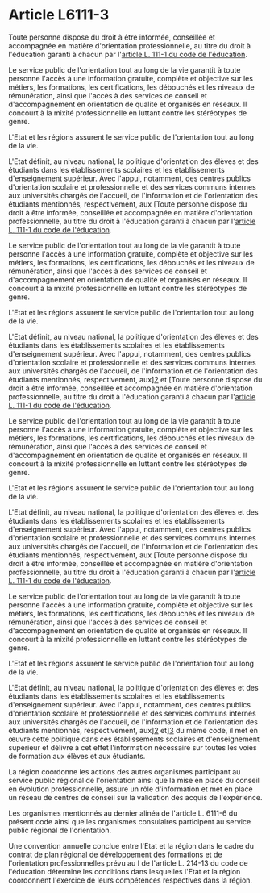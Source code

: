 # Article L6111-3

Toute personne dispose du droit à être informée, conseillée et accompagnée en matière d'orientation professionnelle, au titre du droit à l'éducation garanti à chacun par l'[article L. 111-1 du code de l'éducation][1]. 

Le service public de l'orientation tout au long de la vie garantit à toute personne l'accès à une information gratuite, complète et objective sur les métiers, les formations, les certifications, les débouchés et les niveaux de rémunération, ainsi que l'accès à des services de conseil et d'accompagnement en orientation de qualité et organisés en réseaux. Il concourt à la mixité professionnelle en luttant contre les stéréotypes de genre. 

L'Etat et les régions assurent le service public de l'orientation tout au long de la vie. 
  
  
L'Etat définit, au niveau national, la politique d'orientation des élèves et des étudiants dans les établissements scolaires et les établissements d'enseignement supérieur. Avec l'appui, notamment, des centres publics d'orientation scolaire et professionnelle et des services communs internes aux universités chargés de l'accueil, de l'information et de l'orientation des étudiants mentionnés, respectivement, aux [Toute personne dispose du droit à être informée, conseillée et accompagnée en matière d'orientation professionnelle, au titre du droit à l'éducation garanti à chacun par l'[article L. 111-1 du code de l'éducation][1]. 

Le service public de l'orientation tout au long de la vie garantit à toute personne l'accès à une information gratuite, complète et objective sur les métiers, les formations, les certifications, les débouchés et les niveaux de rémunération, ainsi que l'accès à des services de conseil et d'accompagnement en orientation de qualité et organisés en réseaux. Il concourt à la mixité professionnelle en luttant contre les stéréotypes de genre. 

L'Etat et les régions assurent le service public de l'orientation tout au long de la vie. 
  
  
L'Etat définit, au niveau national, la politique d'orientation des élèves et des étudiants dans les établissements scolaires et les établissements d'enseignement supérieur. Avec l'appui, notamment, des centres publics d'orientation scolaire et professionnelle et des services communs internes aux universités chargés de l'accueil, de l'information et de l'orientation des étudiants mentionnés, respectivement, aux][2] et [Toute personne dispose du droit à être informée, conseillée et accompagnée en matière d'orientation professionnelle, au titre du droit à l'éducation garanti à chacun par l'[article L. 111-1 du code de l'éducation][1]. 

Le service public de l'orientation tout au long de la vie garantit à toute personne l'accès à une information gratuite, complète et objective sur les métiers, les formations, les certifications, les débouchés et les niveaux de rémunération, ainsi que l'accès à des services de conseil et d'accompagnement en orientation de qualité et organisés en réseaux. Il concourt à la mixité professionnelle en luttant contre les stéréotypes de genre. 

L'Etat et les régions assurent le service public de l'orientation tout au long de la vie. 
  
  
L'Etat définit, au niveau national, la politique d'orientation des élèves et des étudiants dans les établissements scolaires et les établissements d'enseignement supérieur. Avec l'appui, notamment, des centres publics d'orientation scolaire et professionnelle et des services communs internes aux universités chargés de l'accueil, de l'information et de l'orientation des étudiants mentionnés, respectivement, aux [Toute personne dispose du droit à être informée, conseillée et accompagnée en matière d'orientation professionnelle, au titre du droit à l'éducation garanti à chacun par l'[article L. 111-1 du code de l'éducation][1]. 

Le service public de l'orientation tout au long de la vie garantit à toute personne l'accès à une information gratuite, complète et objective sur les métiers, les formations, les certifications, les débouchés et les niveaux de rémunération, ainsi que l'accès à des services de conseil et d'accompagnement en orientation de qualité et organisés en réseaux. Il concourt à la mixité professionnelle en luttant contre les stéréotypes de genre. 

L'Etat et les régions assurent le service public de l'orientation tout au long de la vie. 
  
  
L'Etat définit, au niveau national, la politique d'orientation des élèves et des étudiants dans les établissements scolaires et les établissements d'enseignement supérieur. Avec l'appui, notamment, des centres publics d'orientation scolaire et professionnelle et des services communs internes aux universités chargés de l'accueil, de l'information et de l'orientation des étudiants mentionnés, respectivement, aux][2] et][3] du même code, il met en œuvre cette politique dans ces établissements scolaires et d'enseignement supérieur et délivre à cet effet l'information nécessaire sur toutes les voies de formation aux élèves et aux étudiants. 
  
  
La région coordonne les actions des autres organismes participant au service public régional de l'orientation ainsi que la mise en place du conseil en évolution professionnelle, assure un rôle d'information et met en place un réseau de centres de conseil sur la validation des acquis de l'expérience. 
  
  
Les organismes mentionnés au dernier alinéa de l'article L. 6111-6 du présent code ainsi que les organismes consulaires participent au service public régional de l'orientation. 
  
  
Une convention annuelle conclue entre l'Etat et la région dans le cadre du contrat de plan régional de développement des formations et de l'orientation professionnelles prévu au I de l'article L. 214-13 du code de l'éducation détermine les conditions dans lesquelles l'Etat et la région coordonnent l'exercice de leurs compétences respectives dans la région.

 [1]: /affichCodeArticle.do?cidTexte=LEGITEXT000006071191&idArticle=LEGIARTI000006524363&dateTexte=&categorieLien=cid
 [2]: /affichCodeArticle.do?cidTexte=LEGITEXT000006071191&idArticle=LEGIARTI000006524786&dateTexte=&categorieLien=cid
 [3]: /affichCodeArticle.do?cidTexte=LEGITEXT000006071191&idArticle=LEGIARTI000006525376&dateTexte=&categorieLien=cid